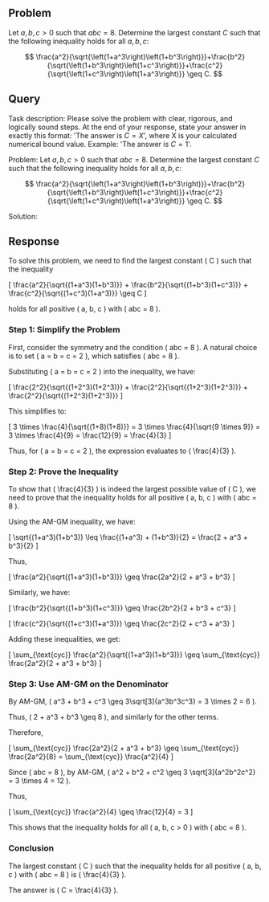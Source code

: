 ## Problem

Let $a, b, c > 0$ such that $abc = 8$. Determine the largest constant $C$ such that the following inequality holds for all $a, b, c$:

$$
\frac{a^2}{\sqrt{\left(1+a^3\right)\left(1+b^3\right)}}+\frac{b^2}{\sqrt{\left(1+b^3\right)\left(1+c^3\right)}}+\frac{c^2}{\sqrt{\left(1+c^3\right)\left(1+a^3\right)}} \geq C.
$$

## Query

Task description: Please solve the problem with clear, rigorous, and logically sound steps. At the end of your response, state your answer in exactly this format: 'The answer is $C=X$', where X is your calculated numerical bound value. Example: 'The answer is $C=1$'.

Problem: Let $a, b, c > 0$ such that $abc = 8$. Determine the largest constant $C$ such that the following inequality holds for all $a, b, c$:

$$
\frac{a^2}{\sqrt{\left(1+a^3\right)\left(1+b^3\right)}}+\frac{b^2}{\sqrt{\left(1+b^3\right)\left(1+c^3\right)}}+\frac{c^2}{\sqrt{\left(1+c^3\right)\left(1+a^3\right)}} \geq C.
$$

Solution:

## Response

To solve this problem, we need to find the largest constant \( C \) such that the inequality

\[
\frac{a^2}{\sqrt{(1+a^3)(1+b^3)}} + \frac{b^2}{\sqrt{(1+b^3)(1+c^3)}} + \frac{c^2}{\sqrt{(1+c^3)(1+a^3)}} \geq C
\]

holds for all positive \( a, b, c \) with \( abc = 8 \).

### Step 1: Simplify the Problem

First, consider the symmetry and the condition \( abc = 8 \). A natural choice is to set \( a = b = c = 2 \), which satisfies \( abc = 8 \).

Substituting \( a = b = c = 2 \) into the inequality, we have:

\[
\frac{2^2}{\sqrt{(1+2^3)(1+2^3)}} + \frac{2^2}{\sqrt{(1+2^3)(1+2^3)}} + \frac{2^2}{\sqrt{(1+2^3)(1+2^3)}}
\]

This simplifies to:

\[
3 \times \frac{4}{\sqrt{(1+8)(1+8)}} = 3 \times \frac{4}{\sqrt{9 \times 9}} = 3 \times \frac{4}{9} = \frac{12}{9} = \frac{4}{3}
\]

Thus, for \( a = b = c = 2 \), the expression evaluates to \( \frac{4}{3} \).

### Step 2: Prove the Inequality

To show that \( \frac{4}{3} \) is indeed the largest possible value of \( C \), we need to prove that the inequality holds for all positive \( a, b, c \) with \( abc = 8 \).

Using the AM-GM inequality, we have:

\[
\sqrt{(1+a^3)(1+b^3)} \leq \frac{(1+a^3) + (1+b^3)}{2} = \frac{2 + a^3 + b^3}{2}
\]

Thus,

\[
\frac{a^2}{\sqrt{(1+a^3)(1+b^3)}} \geq \frac{2a^2}{2 + a^3 + b^3}
\]

Similarly, we have:

\[
\frac{b^2}{\sqrt{(1+b^3)(1+c^3)}} \geq \frac{2b^2}{2 + b^3 + c^3}
\]

\[
\frac{c^2}{\sqrt{(1+c^3)(1+a^3)}} \geq \frac{2c^2}{2 + c^3 + a^3}
\]

Adding these inequalities, we get:

\[
\sum_{\text{cyc}} \frac{a^2}{\sqrt{(1+a^3)(1+b^3)}} \geq \sum_{\text{cyc}} \frac{2a^2}{2 + a^3 + b^3}
\]

### Step 3: Use AM-GM on the Denominator

By AM-GM, \( a^3 + b^3 + c^3 \geq 3\sqrt[3]{a^3b^3c^3} = 3 \times 2 = 6 \).

Thus, \( 2 + a^3 + b^3 \geq 8 \), and similarly for the other terms.

Therefore,

\[
\sum_{\text{cyc}} \frac{2a^2}{2 + a^3 + b^3} \geq \sum_{\text{cyc}} \frac{2a^2}{8} = \sum_{\text{cyc}} \frac{a^2}{4}
\]

Since \( abc = 8 \), by AM-GM, \( a^2 + b^2 + c^2 \geq 3 \sqrt[3]{a^2b^2c^2} = 3 \times 4 = 12 \).

Thus,

\[
\sum_{\text{cyc}} \frac{a^2}{4} \geq \frac{12}{4} = 3
\]

This shows that the inequality holds for all \( a, b, c > 0 \) with \( abc = 8 \).

### Conclusion

The largest constant \( C \) such that the inequality holds for all positive \( a, b, c \) with \( abc = 8 \) is \( \frac{4}{3} \).

The answer is \( C = \frac{4}{3} \).